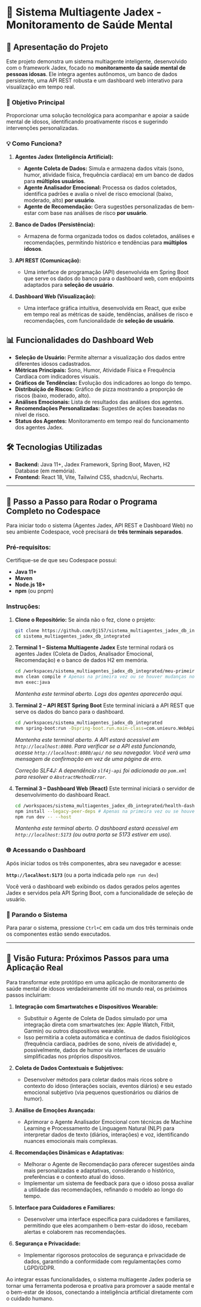 # 🧠 Sistema Multiagente Jadex - Monitoramento de Saúde Mental

## 🚀 Apresentação do Projeto

Este projeto demonstra um sistema multiagente inteligente, desenvolvido com o framework Jadex, focado no **monitoramento da saúde mental de pessoas idosas**. Ele integra agentes autônomos, um banco de dados persistente, uma API REST robusta e um dashboard web interativo para visualização em tempo real.

### 🎯 **Objetivo Principal**

Proporcionar uma solução tecnológica para acompanhar e apoiar a saúde mental de idosos, identificando proativamente riscos e sugerindo intervenções personalizadas.

### 💡 **Como Funciona?**

1.  **Agentes Jadex (Inteligência Artificial):**
    *   **Agente Coleta de Dados:** Simula e armazena dados vitais (sono, humor, atividade física, frequência cardíaca) em um banco de dados para **múltiplos usuários**.
    *   **Agente Analisador Emocional:** Processa os dados coletados, identifica padrões e avalia o nível de risco emocional (baixo, moderado, alto) **por usuário**.
    *   **Agente de Recomendação:** Gera sugestões personalizadas de bem-estar com base nas análises de risco **por usuário**.

2.  **Banco de Dados (Persistência):**
    *   Armazena de forma organizada todos os dados coletados, análises e recomendações, permitindo histórico e tendências para **múltiplos idosos**.

3.  **API REST (Comunicação):**
    *   Uma interface de programação (API) desenvolvida em Spring Boot que serve os dados do banco para o dashboard web, com endpoints adaptados para **seleção de usuário**.

4.  **Dashboard Web (Visualização):**
    *   Uma interface gráfica intuitiva, desenvolvida em React, que exibe em tempo real as métricas de saúde, tendências, análises de risco e recomendações, com funcionalidade de **seleção de usuário**.

## 📊 **Funcionalidades do Dashboard Web**

*   **Seleção de Usuário:** Permite alternar a visualização dos dados entre diferentes idosos cadastrados.
*   **Métricas Principais:** Sono, Humor, Atividade Física e Frequência Cardíaca com indicadores visuais.
*   **Gráficos de Tendências:** Evolução dos indicadores ao longo do tempo.
*   **Distribuição de Riscos:** Gráfico de pizza mostrando a proporção de riscos (baixo, moderado, alto).
*   **Análises Emocionais:** Lista de resultados das análises dos agentes.
*   **Recomendações Personalizadas:** Sugestões de ações baseadas no nível de risco.
*   **Status dos Agentes:** Monitoramento em tempo real do funcionamento dos agentes Jadex.

## 🛠️ **Tecnologias Utilizadas**

*   **Backend:** Java 11+, Jadex Framework, Spring Boot, Maven, H2 Database (em memória).
*   **Frontend:** React 18, Vite, Tailwind CSS, shadcn/ui, Recharts.

--- 

## 🚀 **Passo a Passo para Rodar o Programa Completo no Codespace**

Para iniciar todo o sistema (Agentes Jadex, API REST e Dashboard Web) no seu ambiente Codespace, você precisará de **três terminais separados**.

### **Pré-requisitos:**

Certifique-se de que seu Codespace possui:
*   **Java 11+**
*   **Maven**
*   **Node.js 18+**
*   **npm** (ou pnpm)

### **Instruções:**

1.  **Clone o Repositório:**
    Se ainda não o fez, clone o projeto:
    ```bash
    git clone https://github.com/Dj157/sistema_multiagentes_jadex_db_integrated.git
    cd sistema_multiagentes_jadex_db_integrated
    ```

2.  **Terminal 1 – Sistema Multiagente Jadex**
    Este terminal rodará os agentes Jadex (Coleta de Dados, Analisador Emocional, Recomendação) e o banco de dados H2 em memória.
    ```bash
    cd /workspaces/sistema_multiagentes_jadex_db_integrated/meu-primeiro-jadex
    mvn clean compile # Apenas na primeira vez ou se houver mudanças no código Java
    mvn exec:java
    ```
    *Mantenha este terminal aberto. Logs dos agentes aparecerão aqui.*

3.  **Terminal 2 – API REST Spring Boot**
    Este terminal iniciará a API REST que serve os dados do banco para o dashboard.
    ```bash
    cd /workspaces/sistema_multiagentes_jadex_db_integrated
    mvn spring-boot:run -Dspring-boot.run.main-class=com.unieuro.WebApiApplication
    ```
    *Mantenha este terminal aberto. A API estará acessível em `http://localhost:8080`. Para verificar se a API está funcionando, acesse `http://localhost:8080/api/` no seu navegador. Você verá uma mensagem de confirmação em vez de uma página de erro.* 
    
    *Correção SLF4J: A dependência `slf4j-api` foi adicionada ao `pom.xml` para resolver o `AbstractMethodError`.* 

4.  **Terminal 3 – Dashboard Web (React)**
    Este terminal iniciará o servidor de desenvolvimento do dashboard React.
    ```bash
    cd /workspaces/sistema_multiagentes_jadex_db_integrated/health-dashboard
    npm install --legacy-peer-deps # Apenas na primeira vez ou se houver mudanças nas dependências
    npm run dev -- --host
    ```
    *Mantenha este terminal aberto. O dashboard estará acessível em `http://localhost:5173` (ou outra porta se 5173 estiver em uso).*

### **🌐 Acessando o Dashboard**

Após iniciar todos os três componentes, abra seu navegador e acesse:

**`http://localhost:5173`** (ou a porta indicada pelo `npm run dev`)

Você verá o dashboard web exibindo os dados gerados pelos agentes Jadex e servidos pela API Spring Boot, com a funcionalidade de seleção de usuário.

### **🛑 Parando o Sistema**

Para parar o sistema, pressione `Ctrl+C` em cada um dos três terminais onde os componentes estão sendo executados.

--- 

## 🔮 **Visão Futura: Próximos Passos para uma Aplicação Real**

Para transformar este protótipo em uma aplicação de monitoramento de saúde mental de idosos verdadeiramente útil no mundo real, os próximos passos incluiriam:

1.  **Integração com Smartwatches e Dispositivos Wearable:**
    *   Substituir o Agente de Coleta de Dados simulado por uma integração direta com smartwatches (ex: Apple Watch, Fitbit, Garmin) ou outros dispositivos wearable.
    *   Isso permitiria a coleta automática e contínua de dados fisiológicos (frequência cardíaca, padrões de sono, níveis de atividade) e, possivelmente, dados de humor via interfaces de usuário simplificadas nos próprios dispositivos.

2.  **Coleta de Dados Contextuais e Subjetivos:**
    *   Desenvolver métodos para coletar dados mais ricos sobre o contexto do idoso (interações sociais, eventos diários) e seu estado emocional subjetivo (via pequenos questionários ou diários de humor).

3.  **Análise de Emoções Avançada:**
    *   Aprimorar o Agente Analisador Emocional com técnicas de Machine Learning e Processamento de Linguagem Natural (NLP) para interpretar dados de texto (diários, interações) e voz, identificando nuances emocionais mais complexas.

4.  **Recomendações Dinâmicas e Adaptativas:**
    *   Melhorar o Agente de Recomendação para oferecer sugestões ainda mais personalizadas e adaptativas, considerando o histórico, preferências e o contexto atual do idoso.
    *   Implementar um sistema de feedback para que o idoso possa avaliar a utilidade das recomendações, refinando o modelo ao longo do tempo.

5.  **Interface para Cuidadores e Familiares:**
    *   Desenvolver uma interface específica para cuidadores e familiares, permitindo que eles acompanhem o bem-estar do idoso, recebam alertas e colaborem nas recomendações.

6.  **Segurança e Privacidade:**
    *   Implementar rigorosos protocolos de segurança e privacidade de dados, garantindo a conformidade com regulamentações como LGPD/GDPR.

Ao integrar essas funcionalidades, o sistema multiagente Jadex poderia se tornar uma ferramenta poderosa e proativa para promover a saúde mental e o bem-estar de idosos, conectando a inteligência artificial diretamente com o cuidado humano.

